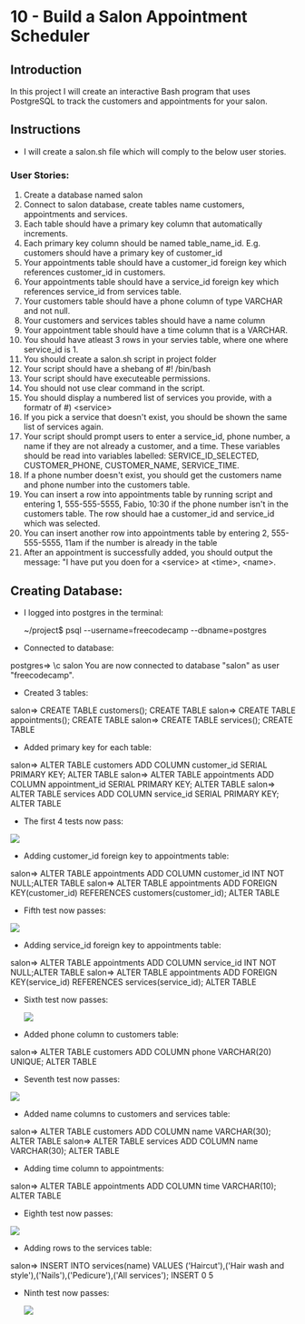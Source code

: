 # 10 - Build a Salon Appointment Scheduler
    
## Introduction

In this project I will create an interactive Bash program that uses PostgreSQL to track the customers and appointments for your salon.

## Instructions

- I will create a salon.sh file which will comply to the below user stories.

### User Stories:

1) Create a database named salon
2) Connect to salon database, create tables name customers, appointments and services.
3) Each table should have a primary key column that automatically increments.
4) Each primary key column should be named table_name_id. E.g. customers should have a primary key of customer_id
5) Your appointments table should have a customer_id foreign key which references customer_id in customers.
6) Your appointments table should have a service_id foreign key which references service_id from services table.
7) Your customers table should have a phone column of type VARCHAR and not null.
8) Your customers and services tables should have a name column
9) Your appointment table should have a time column that is a VARCHAR.
10) You should have atleast 3 rows in your servies table, where one where service_id is 1.
11) You should create a salon.sh script in project folder
12) Your script should have a shebang of #! /bin/bash
13) Your script should have executeable permissions.
14) You should not use clear command in the script.
15) You should display a numbered list of services you provide, with a formatr of #) &lt;service&gt;
16) If you pick a service that doesn't exist, you should be shown the same list of services again.
17) Your script should prompt users to enter a service_id, phone number, a name if they are not already a customer, and a time. These variables should be read into variables labelled: SERVICE_ID_SELECTED, CUSTOMER_PHONE, CUSTOMER_NAME, SERVICE_TIME.
18) If a phone number doesn't exist, you should get the customers name and phone number into the customers table.
19) You can insert a row into appointments table by running script and entering 1, 555-555-5555, Fabio, 10:30 if the phone number isn't in the customers table. The row should hae a customer_id and service_id which was selected.
20) You can insert another row into appointments table by entering 2, 555-555-5555, 11am if the number is already in the table
21) After an appointment is successfully added, you should output the message:
"I have put you doen for a &lt;service&gt; at  &lt;time&gt;, &lt;name&gt;.


## Creating Database:

- I logged into postgres in the terminal:

    ~/project$ psql --username=freecodecamp --dbname=postgres

- Connected to database:

postgres=> \c salon 
You are now connected to database "salon" as user "freecodecamp".

- Created 3 tables:

salon=> CREATE TABLE customers();
CREATE TABLE
salon=> CREATE TABLE appointments();
CREATE TABLE
salon=> CREATE TABLE services();
CREATE TABLE

- Added primary key for each table:

salon=> ALTER TABLE customers ADD COLUMN customer_id SERIAL PRIMARY KEY;
ALTER TABLE
salon=> ALTER TABLE appointments ADD COLUMN appointment_id SERIAL PRIMARY KEY;
ALTER TABLE
salon=> ALTER TABLE services ADD COLUMN service_id SERIAL PRIMARY KEY;
ALTER TABLE

- The first 4 tests now pass:

![](/03%20-%20Relational%20Database/09%20-%20Learn%20Bash%20and%20SQL%20by%20Building%20a%20Bike%20Rental%20Shop/screenshots/2022-12-29-10-05-56.png)

- Adding customer_id foreign key to appointments table:

salon=> ALTER TABLE appointments ADD COLUMN customer_id INT NOT NULL;ALTER TABLE
salon=> ALTER TABLE appointments ADD FOREIGN KEY(customer_id) REFERENCES customers(customer_id);
ALTER TABLE

- Fifth test now passes:

![](/03%20-%20Relational%20Database/09%20-%20Learn%20Bash%20and%20SQL%20by%20Building%20a%20Bike%20Rental%20Shop/screenshots/2022-12-29-10-11-14.png)

- Adding service_id foreign key to appointments table:

salon=> ALTER TABLE appointments ADD COLUMN service_id INT NOT NULL;ALTER TABLE
salon=> ALTER TABLE appointments ADD FOREIGN KEY(service_id) REFERENCES services(service_id);
ALTER TABLE

- Sixth test now passes:

    ![](/03%20-%20Relational%20Database/09%20-%20Learn%20Bash%20and%20SQL%20by%20Building%20a%20Bike%20Rental%20Shop/screenshots/2022-12-29-10-13-32.png)

- Added phone column to customers table:

salon=> ALTER TABLE customers ADD COLUMN phone VARCHAR(20) UNIQUE;
ALTER TABLE

- Seventh test now passes:

![](/03%20-%20Relational%20Database/09%20-%20Learn%20Bash%20and%20SQL%20by%20Building%20a%20Bike%20Rental%20Shop/screenshots/2022-12-29-10-18-25.png)

- Added name columns to customers and services table:

salon=> ALTER TABLE customers ADD COLUMN name VARCHAR(30);
ALTER TABLE
salon=> ALTER TABLE services ADD COLUMN name VARCHAR(30);
ALTER TABLE

- Adding time column to appointments:

salon=> ALTER TABLE appointments ADD COLUMN time VARCHAR(10);
ALTER TABLE

- Eighth test now passes:

![](/03%20-%20Relational%20Database/09%20-%20Learn%20Bash%20and%20SQL%20by%20Building%20a%20Bike%20Rental%20Shop/screenshots/2022-12-29-10-23-42.png)

- Adding rows to the services table:

salon=> INSERT INTO services(name) VALUES ('Haircut'),('Hair wash and style'),('Nails'),('Pedicure'),('All services');
INSERT 0 5

- Ninth test now passes:

    ![](/03%20-%20Relational%20Database/09%20-%20Learn%20Bash%20and%20SQL%20by%20Building%20a%20Bike%20Rental%20Shop/screenshots/2022-12-29-10-27-30.png)